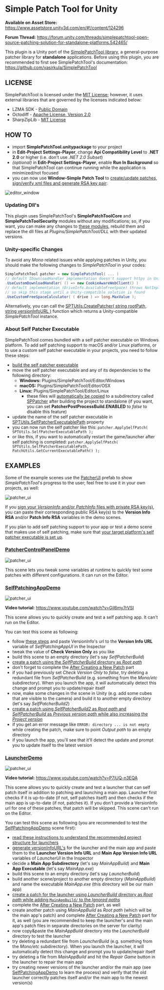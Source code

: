 # Simple Patch Tool for Unity

**Available on Asset Store:** https://www.assetstore.unity3d.com/en/#!/content/124296

**Forum Thread:** https://forum.unity.com/threads/simplepatchtool-open-source-patching-solution-for-standalone-platforms.542465/

This plugin is a Unity port of the [SimplePatchTool library](https://github.com/yasirkula/SimplePatchTool), a general-purpose patcher library for **standalone** applications. Before using this plugin, you are recommended to first see SimplePatchTool's documentation: https://github.com/yasirkula/SimplePatchTool

## LICENSE

SimplePatchTool is licensed under the [MIT License](LICENSE); however, it uses external libraries that are governed by the licenses indicated below:

- LZMA SDK - [Public Domain](https://www.7-zip.org/sdk.html)
- Octodiff - [Apache License, Version 2.0](https://github.com/OctopusDeploy/Octodiff/blob/master/LICENSE.txt)
- SharpZipLib - [MIT License](https://github.com/icsharpcode/SharpZipLib/blob/master/LICENSE.txt)

## HOW TO

- import **SimplePatchTool.unitypackage** to your project
- in **Edit-Project Settings-Player**, change **Api Compatibility Level** to **.NET 2.0** or higher (i.e. don't use *.NET 2.0 Subset*)
- *(optional)* in **Edit-Project Settings-Player**, enable **Run In Background** so that SimplePatchTool can continue running while the application is minimized/not focused
- you can now use **Window-Simple Patch Tool** to [create/update patches, sign/verify xml files and generate RSA key pair](https://github.com/yasirkula/SimplePatchTool/wiki):

![editor_window](Images/editor-window.png)

### Updating Dll's

This plugin uses SimplePatchTool's **SimplePatchToolCore** and **SimplePatchToolSecurity** modules without any modifications; so, if you want, you can make any changes to [these modules](https://github.com/yasirkula/SimplePatchTool), rebuild them and replace the dll files at *Plugins/SimplePatchTool/DLL* with their updated versions.

### Unity-specific Changes

To avoid any *Mono* related issues while applying patches in Unity, you should make the following changes to *SimplePatchTool* in your codes:

```csharp
SimplePatchTool patcher = new SimplePatchTool( ... )
// default IDownloadHandler implementation doesn't support https in Unity
.UseCustomDownloadHandler( () => new CookieAwareWebClient() )
// default implementation (DriveInfo.AvailableFreeSpace) throws NotImplementedException in Unity 5.6.2,
// so skip this stage until a Unity-compatible solution is found
.UseCustomFreeSpaceCalculator( ( drive ) => long.MaxValue );
```

Alternatively, you can call the [SPTUtils.CreatePatcher( string rootPath, string versionInfoURL )](Plugins/SimplePatchTool/Scripts/SPTUtils.cs) function which returns a Unity-compatible *SimplePatchTool* instance.

### About Self Patcher Executable

SimplePatchTool comes bundled with a self patcher executable on Windows platform. To add self patching support to macOS and/or Linux platforms, or to use a custom self patcher executable in your projects, you need to follow these steps:

- [build the self patcher executable](https://github.com/yasirkula/SimplePatchTool/wiki/Creating-Self-Patcher-Executable)
- move the self patcher executable and any of its dependencies to the following directory:
  - **Windows:** Plugins/SimplePatchTool/Editor/Windows
  - **macOS:** Plugins/SimplePatchTool/Editor/OSX
  - **Linux:** Plugins/SimplePatchTool/Editor/Linux
    - these files will [automatically be copied](Plugins/SimplePatchTool/Editor/PatcherPostProcessBuild.cs) to a subdirectory called [SPPatcher](https://github.com/yasirkula/SimplePatchTool/blob/master/SimplePatchToolCore/Utilities/PatchParameters.cs) after building the project to standalone (if you want, you can set **PatcherPostProcessBuild.ENABLED** to *false* to disable this feature)
- update the name of the self patcher executable in [SPTUtils.SelfPatcherExecutablePath](Plugins/SimplePatchTool/Scripts/SPTUtils.cs) property
- you can now run the self patcher like this: `patcher.ApplySelfPatch( SPTUtils.SelfPatcherExecutablePath );`
- or like this, if you want to automatically restart the game/launcher after self patching is completed: `patcher.ApplySelfPatch( SPTUtils.SelfPatcherExecutablePath, PatchUtils.GetCurrentExecutablePath() );`

## EXAMPLES

Some of the example scenes use the [PatcherUI](Plugins/SimplePatchTool/Demo/PatcherUI.cs) prefab to show *SimplePatchTool*'s progress to the user; feel free to use it in your own projects, as well:

![patcher_ui](Images/patcher-ui.png)

If you [sign your *VersionInfo* and/or *PatchInfo* files with private RSA key(s)](https://github.com/yasirkula/SimplePatchTool/wiki/Signing-&-Verifying-Patches), you can paste their corresponding public RSA key(s) to the **Version Info RSA** and/or **Patch Info RSA** variables in the demo scenes.

If you plan to add self patching support to your app or test a demo scene that makes use of self patching, make sure that [your target platform's self patcher executable is set up](#about-self-patcher-executable).

### [PatcherControlPanelDemo](Plugins/SimplePatchTool/Demo/PatcherControlPanelDemo.cs)

![patcher_ui](Images/control-panel-demo.png)

This scene lets you tweak some variables at runtime to quickly test some patches with different configurations. It can run on the Editor.

### [SelfPatchingAppDemo](Plugins/SimplePatchTool/Demo/SelfPatchingAppDemo.cs)

![patcher_ui](Images/self-patching-app-demo.png)

**Video tutorial:** https://www.youtube.com/watch?v=Gjl6my7rVSI

This scene allows you to quickly create and test a self patching app. It can't run on the Editor.

You can test this scene as following:

- follow [these steps](https://github.com/yasirkula/SimplePatchTool/wiki/Generating-versionInfoURL) and paste VersionInfo's url to the **Version Info URL** variable of *SelfPatchingAppUI* in the Inspector
- tweak the value of **Check Version Only** as you like
- build this scene to an empty directory (let's say *SelfPatcherBuild*)
- [create a patch using the *SelfPatcherBuild* directory as *Root path*](https://github.com/yasirkula/SimplePatchTool/wiki/Creating-Patches#via-unity-plugin)
- don't forget to complete the [After Creating a New Patch](https://github.com/yasirkula/SimplePatchTool/wiki/Creating-Patches#2-after-creating-a-new-patch) part
- if you had previously set *Check Version Only* to *false*, try deleting a redundant file from *SelfPatcherBuild* (e.g. something from the *Mono/etc* subdirectory). When you launch the app, it will automatically detect this change and prompt you to update/repair itself
- now, make some changes in the scene in Unity (e.g. add some cubes that are visible to the camera) and build it to another empty directory (let's say *SelfPatcherBuild2*)
- [create a patch using *SelfPatcherBuild2* as *Root path* and *SelfPatcherBuild* as *Previous version path* while also increasing the *Project version*](https://github.com/yasirkula/SimplePatchTool/wiki/Creating-Patches#via-unity-plugin)
- if you get an error message like `ERROR: directory ... is not empty` while creating the patch, make sure to point *Output path* to an empty directory
- if you launch the app, you'll see that it'll detect the update and prompt you to update itself to the latest version

### [LauncherDemo](Plugins/SimplePatchTool/Demo/LauncherDemo.cs)

![patcher_ui](Images/launcher-demo.png)

**Video tutorial:** https://www.youtube.com/watch?v=P7iUQ-n3EQA

This scene allows you to quickly create and test a launcher that can self patch itself in addition to patching and launching a main app. Launcher first checks if it is up-to-date (if not, self patches itself) and then checks if the main app is up-to-date (if not, patches it). If you don't provide a VersionInfo url for one of these patches, that patch will be skipped. This scene can't run on the Editor.

You can test this scene as following (you are recommended to test the [SelfPatchingAppDemo](#selfpatchingappdemo) scene first):

- [read these instructions to understand the recommended project structure for launchers](https://github.com/yasirkula/SimplePatchTool/wiki/Recommended-Project-Structure)
- [generate versionInfoURL's](https://github.com/yasirkula/SimplePatchTool/wiki/Generating-versionInfoURL) for the launcher and the main app and paste them to the **Launcher Version Info URL** and **Main App Version Info URL** variables of *LauncherUI* in the Inspector
- decide a **Main App Subdirectory** (let's say *MainAppBuild*) and **Main App Executable** (let's say *MainApp.exe*)
- build this scene to an empty directory (let's say *LauncherBuild*)
- build another scene/project to another empty directory (*MainAppBuild*) and name the executable *MainApp.exe* (this directory will be our main app)
- [create a patch for the launcher using *LauncherBuild* directory as *Root path* while adding `MainAppBuild/` to the *Ignored paths*](https://github.com/yasirkula/SimplePatchTool/wiki/Creating-Patches#via-unity-plugin)
- complete the [After Creating a New Patch](https://github.com/yasirkula/SimplePatchTool/wiki/Creating-Patches#2-after-creating-a-new-patch) part, as well
- create another patch using *MainAppBuild* as *Root path* (which will be the main app's patch) and complete [After Creating a New Patch](https://github.com/yasirkula/SimplePatchTool/wiki/Creating-Patches#2-after-creating-a-new-patch) part for it, as well (you are recommended to keep the launcher's and the main app's patch files in separate directories on the server for clarity)
- now copy&paste the *MainAppBuild* directory into the *LauncherBuild* directory to test the launcher
- try deleting a redundant file from *LauncherBuild* (e.g. something from the *Mono/etc* subdirectory). When you launch the launcher, it will automatically detect this change and prompt you to update/repair itself
- try deleting a file from *MainAppBuild* and hit the *Repair Game* button in the launcher to repair the main app
- try creating newer versions of the launcher and/or the main app (see [SelfPatchingAppDemo](#selfpatchingappdemo) to learn the process) and verify that the old launcher correctly patches itself and/or the main app to the newest version(s)
